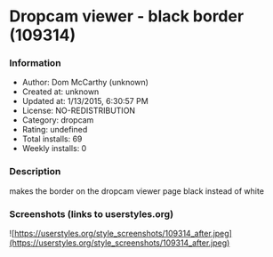 # Dropcam viewer - black border (109314)

### Information
- Author: Dom McCarthy (unknown)
- Created at: unknown
- Updated at: 1/13/2015, 6:30:57 PM
- License: NO-REDISTRIBUTION
- Category: dropcam
- Rating: undefined
- Total installs: 69
- Weekly installs: 0


### Description
makes the border on the dropcam viewer page black instead of white


### Screenshots (links to userstyles.org)
![https://userstyles.org/style_screenshots/109314_after.jpeg](https://userstyles.org/style_screenshots/109314_after.jpeg)


